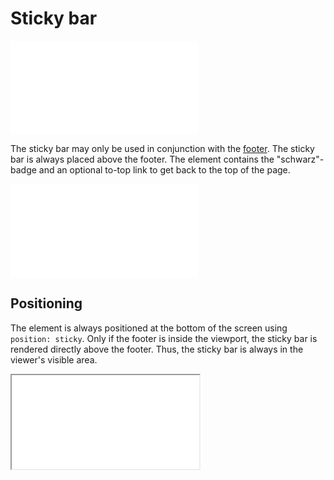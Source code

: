 # Sticky bar

![StickyBarDefault](examples/StickyBarDefault.html)

The sticky bar may only be used in conjunction with the [footer](../Footer/Footer.md). The sticky bar is always placed above the footer.
The element contains the "schwarz"-badge and an optional to-top link to get back to the top of the page.

<ContentRack
    fields='
        "preview": {
            "src": "examples/StickyBarDefault.html",
            "type": "link"
        },
        "<html>":{
            "src": "examples/StickyBarDefault.html",
            "type": "content",
            "selector": "#app"
        }
    '
 />

![StickyBarDefault](examples/StickyBarDefault.html)


## Positioning

The element is always positioned at the bottom of the screen using `position: sticky`. Only if the footer is inside the viewport, the sticky bar is rendered directly above the footer. Thus, the sticky bar is always in the viewer's visible area.

<ContentRack
    fields='
        "preview": {
            "src": "examples/StickyBarWithFooter.html",
            "type": "link"
        },
        "<html>":{
            "src": "examples/StickyBarWithFooter.html",
            "type": "content",
            "selector": "#app"
        }
    '
 />

<Iframe
    src="examples/StickyBarWithFooter.html"
    scrolling="yes"
    style="max-height: 80vh"
    title="Sticky bar with scroll example"
    alt="StickyBarWithFooter"
/>

## To-top link

On the right side of the sticky bar, under certain conditions, there is a link to jump to the start of the page. By default, this link is only displayed if the scroll height is `600px` or more, and only if the content of the page is longer than `4000px`. Otherwise the to-top link is not shown at all. This default setting is a recommendation from us, but can be customized as described below.

## JavaScript

The sticky bar does work without javascript but not the to-top link. You can import our javascript bundle `cake.js` to automatically use this feature. You only must ensure that the property `data-controller="sticky-bar/link"` is set on the link element.

### Initialization

To initialize the javascript with default configuration you could simply run the following code:

```javascript
document.addEventListener ('DOMContentLoaded', () => {
    window.cake.stickyBar ();
});
```

### Customization

To customize the default behavior you can only embed the `stickyBar.js` file into your mockups. Then you can initialize the functionality by calling:

```javascript
document.addEventListener ('DOMContentLoaded', () => {
    window.cake.toTop (options = {
        toTopElement: null,
        toTopQuerySelector: '[data-controller="sticky-bar/to-top"]',
        offsetPx: 600,
        minPageHeightPx: 4000,
        enableSmoothScrolling: true,
    });
});
```

* `toTopElement [HTMLElement]` - provide the specific to-top link HTMLElement. (optional)
* `toTopQuerySelector [String]` - provide a query-selector to select all to-top link elements. (optional, default: `[data-controller="sticky-bar/to-top"]`)
* `offsetPx [Number]` - number of pixels to use as offset like explained below. (optional, default: `600`).
* `minPageHeightPx [Number]` - number of pixels the page height must be to enable the to-top link. (optional, default: `4000`).
* `enableSmoothScrolling [Boolean]` - set to `true` to enable the [smooth-scrolling](#scroll-behavior) (optional, default: `true`)

If you do provide the `options.toTopElement` the `options.toTopQuerySelector` option gets ignored. If you do not provide any `options.toTopElement` always the `options.toTopQuerySelector` is used!

### Offset

The to-top link is shown after an offset of (default) `600px`. You can set a custom offset by adding the optional parameter `offsetPx` during the initialisation.

```javascript
stickyBar ({
    offsetPx: 1000,
});
```

The above example will set the offset to `1000px`.

### Scroll behavior

By default the script will set the `scroll-behavior: smooth` to the document-element of the page for a smooth scroll animation. This functionality is enabled by default but you have the option to disable this behavior. Set `enableSmoothScrolling: false` as second value to disable smooth scroll animation.

```javascript
totop ({
    enableSmoothScrolling: false,
});
```

With this initialization the smooth scrolling will be disabled and therefore the site jumps directly to-top of the page, when clicking the button.
